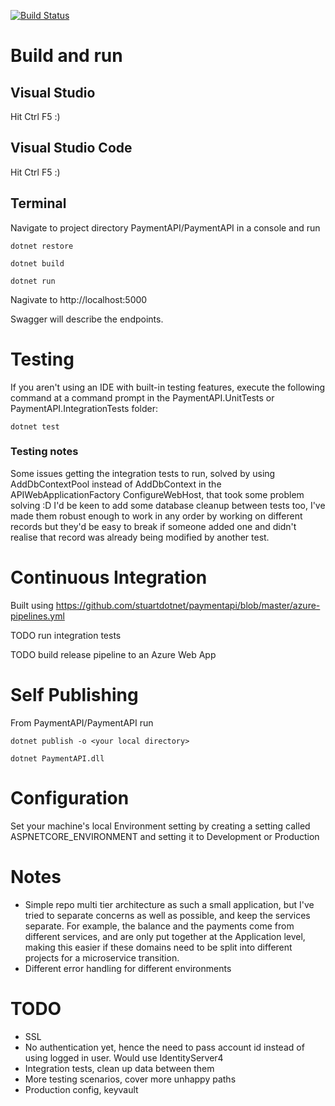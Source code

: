 [![Build Status](https://stuartdobson.visualstudio.com/PaymentAPI/_apis/build/status/stuartdotnet.paymentapi?branchName=master)](https://stuartdobson.visualstudio.com/PaymentAPI/_build/latest?definitionId=15&branchName=master)

# Build and run

## Visual Studio
Hit Ctrl F5 :)

## Visual Studio Code
Hit Ctrl F5 :)

## Terminal
Navigate to project directory PaymentAPI/PaymentAPI in a console and run

`dotnet restore`

`dotnet build`

`dotnet run`

Nagivate to http://localhost:5000

Swagger will describe the endpoints.

# Testing

If you aren't using an IDE with built-in testing features, execute the following command at a command prompt in the PaymentAPI.UnitTests or PaymentAPI.IntegrationTests folder:

`dotnet test`

### Testing notes
Some issues getting the integration tests to run, solved by using AddDbContextPool instead of AddDbContext in the APIWebApplicationFactory ConfigureWebHost, that took some problem solving :D
I'd be keen to add some database cleanup between tests too, I've made them robust enough to work in any order by working on different records but they'd be easy to break if someone added one and didn't realise that record was already being modified by another test.

# Continuous Integration
Built using https://github.com/stuartdotnet/paymentapi/blob/master/azure-pipelines.yml

TODO run integration tests

TODO build release pipeline to an Azure Web App

# Self Publishing
From PaymentAPI/PaymentAPI run

`dotnet publish -o <your local directory>`

`dotnet PaymentAPI.dll`

# Configuration
Set your machine's local Environment setting by creating a setting called ASPNETCORE_ENVIRONMENT and setting it to Development or Production

# Notes

- Simple repo multi tier architecture as such a small application, but I've tried to separate concerns as well as possible, and keep the services separate. For example, the balance and the payments come from different services, and are only put together at the Application level, making this easier if these domains need to be split into different projects for a microservice transition.
- Different error handling for different environments

# TODO

- SSL
- No authentication yet, hence the need to pass account id instead of using logged in user. Would use IdentityServer4
- Integration tests, clean up data between them
- More testing scenarios, cover more unhappy paths
- Production config, keyvault